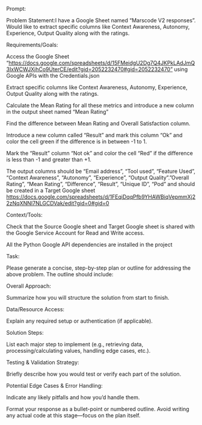 Prompt:

Problem Statement:I have a Google Sheet named “Marscode V2 responses”. Would like to extract specific columns like Context Awareness, Autonomy, Experience, Output Quality along with the ratings.

Requirements/Goals:

Access the Google Sheet “https://docs.google.com/spreadsheets/d/15FMeidgU2Dg7Q4JKPkLAdJmQ3IxWCWJXjhCo9UterCE/edit?gid=2052232470#gid=2052232470” using Google APIs with the Credentials.json

Extract specific columns like  Context Awareness, Autonomy, Experience, Output Quality along with the ratings.

Calculate the Mean Rating for all these metrics and introduce a new column in the output sheet named “Mean Rating”

Find the difference between Mean Rating and Overall Satisfaction column.

Introduce a new column called “Result” and mark this column “Ok” and color the cell green if the difference is in between -1 to 1.

Mark the “Result” column “Not ok” and color the cell “Red” if the difference is less than -1 and greater than +1.

The output columns should be “Email address”, “Tool used”, “Feature Used”, “Context Awareness”, “Autonomy”, “Experience”, “Output Quality”.”Overall Rating”, “Mean Rating”, “Difference”, “Result”, “Unique ID”, “Pod” and should be created in a Target Google sheet https://docs.google.com/spreadsheets/d/1FEqiDqqPfb9YHAWBiqVepmmXj22zNqXNNI7NLGCDVak/edit?gid=0#gid=0

Context/Tools:

Check that the Source Google sheet and Target Google sheet is shared with the Google Service Account for Read and Write access.

All the Python Google API dependencies are installed in the project

Task:

Please generate a concise, step-by-step plan or outline for addressing the above problem. The outline should include:

Overall Approach:

Summarize how you will structure the solution from start to finish.

Data/Resource Access:

Explain any required setup or authentication (if applicable).

Solution Steps:

List each major step to implement (e.g., retrieving data, processing/calculating values, handling edge cases, etc.).

Testing & Validation Strategy:

Briefly describe how you would test or verify each part of the solution.

Potential Edge Cases & Error Handling:

Indicate any likely pitfalls and how you’d handle them.

Format your response as a bullet-point or numbered outline. Avoid writing any actual code at this stage—focus on the plan itself.